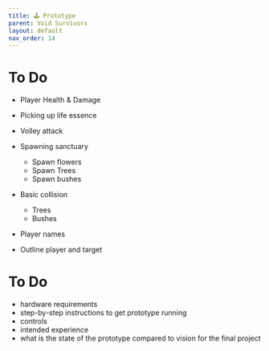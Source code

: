 ```yaml
---
title: 🕹️ Prototype
parent: Void Survivors
layout: default
nav_order: 14
---
```



# To Do

* Player Health & Damage
* Picking up life essence
* Volley attack
* Spawning sanctuary
    * Spawn flowers
    * Spawn Trees
    * Spawn bushes
* Basic collision
    * Trees
    * Bushes
* Player names



* Outline player and target










# To Do
* hardware requirements
* step-by-step instructions to get prototype running
* controls
* intended experience
* what is the state of the prototype compared to vision for the final project








